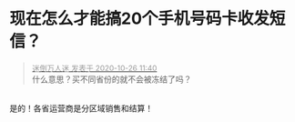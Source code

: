 # 现在怎么才能搞20个手机号码卡收发短信？


<div class="quote"><blockquote><font size="2"><a href="https://www.hostloc.com/forum.php?mod=redirect&amp;goto=findpost&amp;pid=9353254&amp;ptid=758514" target="_blank"><font color="#999999">迷倒万人迷 发表于 2020-10-26 11:40</font></a></font><br />
什么意思？买不同省份的就不会被冻结了吗？</blockquote></div><br />
是的！各省运营商是分区域销售和结算！<br />
<br />

